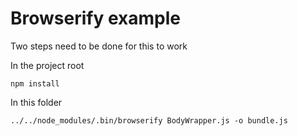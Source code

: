 # Browserify example

Two steps need to be done for this to work

In the project root

    npm install

In this folder

    ../../node_modules/.bin/browserify BodyWrapper.js -o bundle.js
